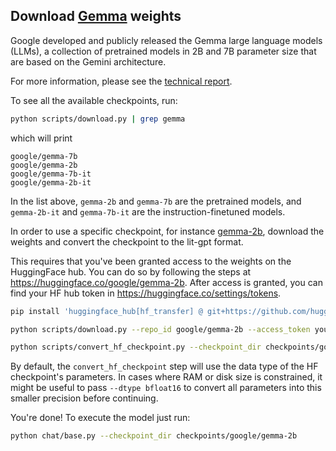 ## Download [Gemma](https://blog.google/technology/developers/gemma-open-models/) weights

Google developed and publicly released the Gemma large language models (LLMs), a collection of pretrained models in 2B and 7B parameter size that are based on the Gemini architecture.

For more information, please see the [technical report](https://storage.googleapis.com/deepmind-media/gemma/gemma-report.pdf).


To see all the available checkpoints, run:

```bash
python scripts/download.py | grep gemma
```

which will print

```text
google/gemma-7b
google/gemma-2b
google/gemma-7b-it
google/gemma-2b-it
```

In the list above, `gemma-2b` and `gemma-7b` are the pretrained models, and `gemma-2b-it` and `gemma-7b-it` are the instruction-finetuned models.

In order to use a specific checkpoint, for instance [gemma-2b](https://huggingface.co/google/gemma-2b), download the weights and convert the checkpoint to the lit-gpt format.

This requires that you've been granted access to the weights on the HuggingFace hub. You can do so by following the steps at <https://huggingface.co/google/gemma-2b>.
After access is granted, you can find your HF hub token in <https://huggingface.co/settings/tokens>.

```bash
pip install 'huggingface_hub[hf_transfer] @ git+https://github.com/huggingface/huggingface_hub'

python scripts/download.py --repo_id google/gemma-2b --access_token your_hf_token --from_safetensors true

python scripts/convert_hf_checkpoint.py --checkpoint_dir checkpoints/google/gemma-2b
```

By default, the `convert_hf_checkpoint` step will use the data type of the HF checkpoint's parameters. In cases where RAM
or disk size is constrained, it might be useful to pass `--dtype bfloat16` to convert all parameters into this smaller precision before continuing.

You're done! To execute the model just run:

```bash
python chat/base.py --checkpoint_dir checkpoints/google/gemma-2b
```
